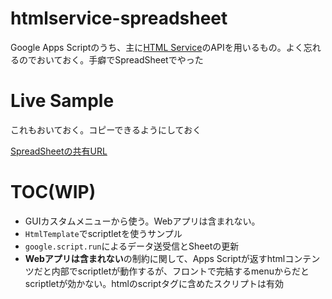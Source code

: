 # htmlservice-spreadsheet
Google Apps Scriptのうち、主に[HTML Service](https://developers.google.com/apps-script/reference/html?hl=en)のAPIを用いるもの。よく忘れるのでおいておく。手癖でSpreadSheetでやった

# Live Sample
これもおいておく。コピーできるようにしておく

[SpreadSheetの共有URL](https://docs.google.com/spreadsheets/d/1vC-9rMg6YJMziMn1D0Yf1x2bMBMspmTIeahTerIg7fI/edit?usp=sharing)

# TOC(WIP)
- GUIカスタムメニューから使う。Webアプリは含まれない。
- `HtmlTemplate`でscriptletを使うサンプル
- `google.script.run`によるデータ送受信とSheetの更新
- **Webアプリは含まれない**の制約に関して、Apps Scriptが返すhtmlコンテンツだと内部でscriptletが動作するが、フロントで完結するmenuからだとscriptletが効かない。htmlのscriptタグに含めたスクリプトは有効